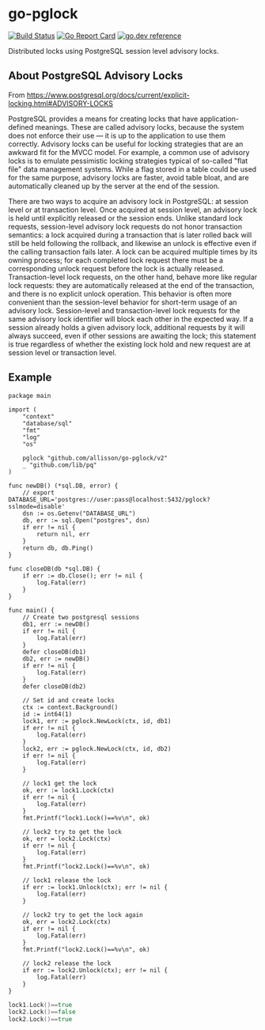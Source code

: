 # go-pglock
[![Build Status](https://github.com/allisson/go-pglock/workflows/tests/badge.svg)](https://github.com/allisson/go-pglock/actions)
[![Go Report Card](https://goreportcard.com/badge/github.com/allisson/go-pglock)](https://goreportcard.com/report/github.com/allisson/go-pglock)
[![go.dev reference](https://img.shields.io/badge/go.dev-reference-007d9c?logo=go&logoColor=white&style=flat-square)](https://pkg.go.dev/github.com/allisson/go-pglock)

Distributed locks using PostgreSQL session level advisory locks.

## About PostgreSQL Advisory Locks

From https://www.postgresql.org/docs/current/explicit-locking.html#ADVISORY-LOCKS

PostgreSQL provides a means for creating locks that have application-defined meanings. These are called advisory locks, because the system does not enforce their use — it is up to the application to use them correctly. Advisory locks can be useful for locking strategies that are an awkward fit for the MVCC model. For example, a common use of advisory locks is to emulate pessimistic locking strategies typical of so-called "flat file" data management systems. While a flag stored in a table could be used for the same purpose, advisory locks are faster, avoid table bloat, and are automatically cleaned up by the server at the end of the session.

There are two ways to acquire an advisory lock in PostgreSQL: at session level or at transaction level. Once acquired at session level, an advisory lock is held until explicitly released or the session ends. Unlike standard lock requests, session-level advisory lock requests do not honor transaction semantics: a lock acquired during a transaction that is later rolled back will still be held following the rollback, and likewise an unlock is effective even if the calling transaction fails later. A lock can be acquired multiple times by its owning process; for each completed lock request there must be a corresponding unlock request before the lock is actually released. Transaction-level lock requests, on the other hand, behave more like regular lock requests: they are automatically released at the end of the transaction, and there is no explicit unlock operation. This behavior is often more convenient than the session-level behavior for short-term usage of an advisory lock. Session-level and transaction-level lock requests for the same advisory lock identifier will block each other in the expected way. If a session already holds a given advisory lock, additional requests by it will always succeed, even if other sessions are awaiting the lock; this statement is true regardless of whether the existing lock hold and new request are at session level or transaction level.

## Example

```golang
package main

import (
	"context"
	"database/sql"
	"fmt"
	"log"
	"os"

	pglock "github.com/allisson/go-pglock/v2"
	_ "github.com/lib/pq"
)

func newDB() (*sql.DB, error) {
	// export DATABASE_URL='postgres://user:pass@localhost:5432/pglock?sslmode=disable'
	dsn := os.Getenv("DATABASE_URL")
	db, err := sql.Open("postgres", dsn)
	if err != nil {
		return nil, err
	}
	return db, db.Ping()
}

func closeDB(db *sql.DB) {
	if err := db.Close(); err != nil {
		log.Fatal(err)
	}
}

func main() {
	// Create two postgresql sessions
	db1, err := newDB()
	if err != nil {
		log.Fatal(err)
	}
	defer closeDB(db1)
	db2, err := newDB()
	if err != nil {
		log.Fatal(err)
	}
	defer closeDB(db2)

	// Set id and create locks
	ctx := context.Background()
	id := int64(1)
	lock1, err := pglock.NewLock(ctx, id, db1)
	if err != nil {
		log.Fatal(err)
	}
	lock2, err := pglock.NewLock(ctx, id, db2)
	if err != nil {
		log.Fatal(err)
	}

	// lock1 get the lock
	ok, err := lock1.Lock(ctx)
	if err != nil {
		log.Fatal(err)
	}
	fmt.Printf("lock1.Lock()==%v\n", ok)

	// lock2 try to get the lock
	ok, err = lock2.Lock(ctx)
	if err != nil {
		log.Fatal(err)
	}
	fmt.Printf("lock2.Lock()==%v\n", ok)

	// lock1 release the lock
	if err := lock1.Unlock(ctx); err != nil {
		log.Fatal(err)
	}

	// lock2 try to get the lock again
	ok, err = lock2.Lock(ctx)
	if err != nil {
		log.Fatal(err)
	}
	fmt.Printf("lock2.Lock()==%v\n", ok)

	// lock2 release the lock
	if err := lock2.Unlock(ctx); err != nil {
		log.Fatal(err)
	}
}
```

```go run main.go
lock1.Lock()==true
lock2.Lock()==false
lock2.Lock()==true
```

